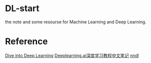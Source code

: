 # DL-start
the note and some resourse for Machine Learning and Deep Learning.
# Reference
[Dive into Deep Learning](https://zh.d2l.ai/)
[Deeplearning.ai深度学习教程中文笔记](https://github.com/fengdu78/deeplearning_ai_books)
[nndl](https://github.com/nndl)